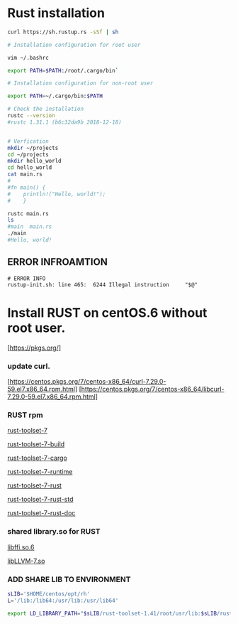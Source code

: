 # Rust installation
```bash
curl https://sh.rustup.rs -sSf | sh

# Installation configuration for root user 

vim ~/.bashrc

export PATH=$PATH:/root/.cargo/bin`

# Installation configuration for non-root user 

export PATH=~/.cargo/bin:$PATH

# Check the installation
rustc --version
#rustc 1.31.1 (b6c32da9b 2018-12-18)


# Verfication
mkdir ~/projects
cd ~/projects
mkdir hello_world
cd hello_world 
cat main.rs    
#
#fn main() {
#    println!("Hello, world!");
#    }

rustc main.rs 
ls
#main  main.rs
./main 
#Hello, world!

```


## ERROR INFROAMTION
```
# ERROR INFO
rustup-init.sh: line 465:  6244 Illegal instruction     "$@"

```




# Install RUST on centOS.6 without root user.

[https://pkgs.org/]
### update curl.
[https://centos.pkgs.org/7/centos-x86_64/curl-7.29.0-59.el7.x86_64.rpm.html]
[https://centos.pkgs.org/7/centos-x86_64/libcurl-7.29.0-59.el7.x86_64.rpm.html]

### RUST rpm
[rust-toolset-7](https://centos.pkgs.org/7/centos-sclo-rh-x86_64/rust-toolset-7-1.26.2-1.el7.x86_64.rpm.html)   

[rust-toolset-7-build](https://centos.pkgs.org/7/centos-sclo-rh-x86_64/rust-toolset-7-build-1.26.2-1.el7.x86_64.rpm.html)   

[rust-toolset-7-cargo](https://centos.pkgs.org/7/centos-sclo-rh-x86_64/rust-toolset-7-cargo-1.26.0-3.el7.x86_64.rpm.html)   

[rust-toolset-7-runtime](https://centos.pkgs.org/7/centos-sclo-rh-x86_64/rust-toolset-7-runtime-1.26.2-1.el7.x86_64.rpm.html)   

[rust-toolset-7-rust](https://centos.pkgs.org/7/centos-sclo-rh-x86_64/rust-toolset-7-rust-1.26.2-3.el7.x86_64.rpm.html)   

[rust-toolset-7-rust-std](https://centos.pkgs.org/7/centos-sclo-rh-x86_64/rust-toolset-7-rust-std-static-1.26.2-3.el7.x86_64.rpm.html)   

[rust-toolset-7-rust-doc](https://centos.pkgs.org/7/centos-sclo-rh-x86_64/rust-toolset-7-rust-doc-1.26.2-3.el7.x86_64.rpm.html)   


### shared library.so for RUST
[libffi.so.6](https://centos.pkgs.org/7/centos-x86_64/libffi-3.0.13-19.el7.x86_64.rpm.html)   

[libLLVM-7.so](http://mirror.centos.org/centos/7/sclo/x86_64/rh/Packages/l/llvm-toolset-7.0-llvm-libs-7.0.1-4.el7.x86_64.rpm)   


### ADD SHARE LIB TO ENVIRONMENT
```bash
sLIB='$HOME/centos/opt/rh'
L='/lib:/lib64:/usr/lib:/usr/lib64'

export LD_LIBRARY_PATH="$sLIB/rust-toolset-1.41/root/usr/lib:$sLIB/rust-toolset-1.41/root/usr/lib64:$sLIB//llvm-toolset-7.0/root/usr/lib64:$L"
```
